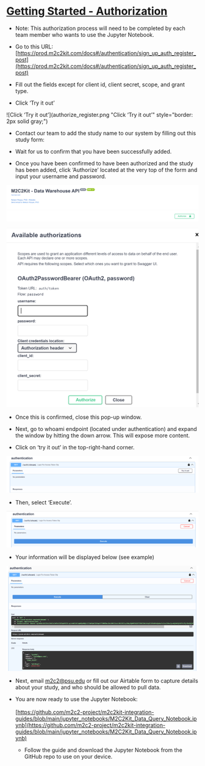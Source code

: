 # <span style="text-decoration:underline;">Getting Started - Authorization</span>



* Note: This authorization process will need to be completed by each team member who wants to use the Jupyter Notebook.  

* Go to this URL: [https://prod.m2c2kit.com/docs#/authentication/sign_up_auth_register_post](https://prod.m2c2kit.com/docs#/authentication/sign_up_auth_register_post)  

* Fill out the fields except for client id, client secret, scope, and grant type. 

* Click ‘Try it out’  

![Click ‘Try it out’](authorize_register.png "Click ‘Try it out’" style="border: 2px solid  gray;")

* Contact our team to add the study name to our system by filling out this study form: 

* Wait for us to confirm that you have been successfully added. 
* Once you have been confirmed to have been authorized and the study has been added, click ‘Authorize’ located at the very top of the form and input your username and password.  

![Once you have been confirmed to have been authorized and the study has been added, click ‘Authorize’ located at the very top of the form and input your username and password.](authorize_register2.png "Once you have been confirmed to have been authorized and the study has been added, click ‘Authorize’ located at the very top of the form and input your username and password.")

![Once you have been confirmed to have been authorized and the study has been added, click ‘Authorize’ located at the very top of the form and input your username and password.](authorize_register3.png "Once you have been confirmed to have been authorized and the study has been added, click ‘Authorize’ located at the very top of the form and input your username and password.")

* Once this is confirmed, close this pop-up window.  

* Next, go to whoami endpoint (located under authentication) and expand the window by hitting the down arrow. This will expose more content.
   
* Click on ‘try it out’ in the top-right-hand corner.



![Click on ‘try it out’ in the top-right-hand corner.](authorize_register4.png "Click on ‘try it out’ in the top-right-hand corner.")



* Then, select ‘Execute’. 




![Then, select ‘Execute’.](authorize_register5.png "Then, select ‘Execute’.")




* Your information will be displayed below (see example)


![Your information will be displayed below (see example)](authorize_register6.png "Your information will be displayed below (see example)")

* Next, email [m2c2@psu.edu](mailto:m2c2@psu.edu) or fill out our Airtable form to capture details about your study, and who should be allowed to pull data.
* You are now ready to use the Jupyter Notebook:  \
 \
[https://github.com/m2c2-project/m2c2kit-integration-guides/blob/main/jupyter_notebooks/M2C2Kit_Data_Query_Notebook.ipynb](https://github.com/m2c2-project/m2c2kit-integration-guides/blob/main/jupyter_notebooks/M2C2Kit_Data_Query_Notebook.ipynb)  

    * Follow the guide and download the Jupyter Notebook from the GitHub repo to use on your device.  

